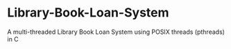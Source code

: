 # Library-Book-Loan-System
A multi-threaded Library Book Loan System using POSIX threads (pthreads) in C
